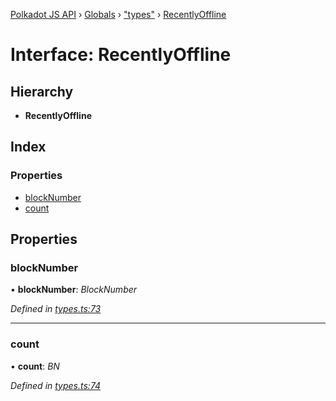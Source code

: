 [Polkadot JS API](../README.md) › [Globals](../globals.md) › ["types"](../modules/_types_.md) › [RecentlyOffline](_types_.recentlyoffline.md)

# Interface: RecentlyOffline

## Hierarchy

* **RecentlyOffline**

## Index

### Properties

* [blockNumber](_types_.recentlyoffline.md#blocknumber)
* [count](_types_.recentlyoffline.md#count)

## Properties

###  blockNumber

• **blockNumber**: *BlockNumber*

*Defined in [types.ts:73](https://github.com/polkadot-js/api/blob/d41f6ec3ef/packages/api-derive/src/types.ts#L73)*

___

###  count

• **count**: *BN*

*Defined in [types.ts:74](https://github.com/polkadot-js/api/blob/d41f6ec3ef/packages/api-derive/src/types.ts#L74)*
